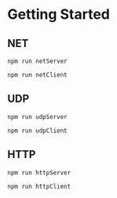 # Getting Started
## NET
```
npm run netServer
```
```
npm run netClient
```
## UDP
```
npm run udpServer
```
```
npm run udpClient
```
## HTTP
```
npm run httpServer
```
```
npm run httpClient 